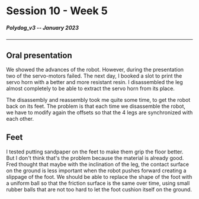 # Session 10 - Week 5

##### Polydog_v3 -- January 2023

-----

## Oral presentation

We showed the advances of the robot. However, during the presentation two of the servo-motors failed. The next day, I booked a slot to print the servo horn with a better and more resistant resin. I disassembled the leg almost completely to be able to extract the servo horn from its place. 

The disassembly and reassembly took me quite some time, to get the robot back on its feet. The problem is that each time we disassemble the robot, we have to modify again the offsets so that the 4 legs are synchronized with each other.

## Feet

I tested putting sandpaper on the feet to make them grip the floor better. But I don't think that's the problem because the material is already good. Fred thought that maybe with the inclination of the leg, the contact surface on the ground is less important when the robot pushes forward creating a slippage of the foot. We should be able to replace the shape of the foot with a uniform ball so that the friction surface is the same over time, using small rubber balls that are not too hard to let the foot cushion itself on the ground.


